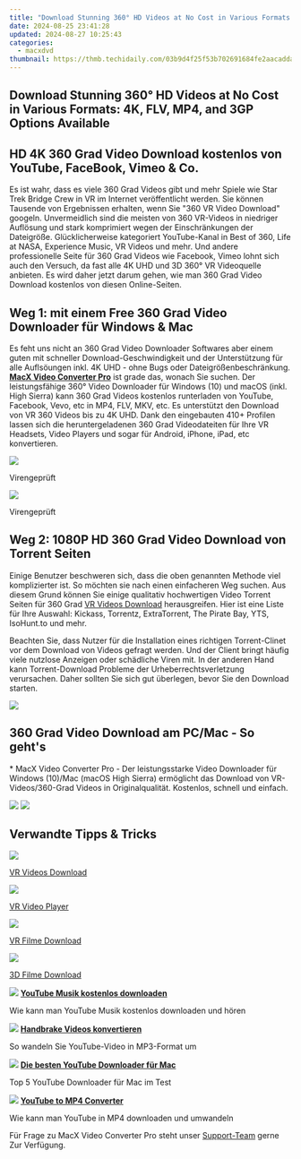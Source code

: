 ```yaml
---
title: "Download Stunning 360° HD Videos at No Cost in Various Formats: 4K, FLV, MP4, and 3GP Options Available"
date: 2024-08-25 23:41:28
updated: 2024-08-27 10:25:43
categories:
  - macxdvd
thumbnail: https://thmb.techidaily.com/03b9d4f25f53b702691684fe2aacadda124f8e51ce8909742113d79362ddfedd.jpg
---
```


## Download Stunning 360° HD Videos at No Cost in Various Formats: 4K, FLV, MP4, and 3GP Options Available

## HD 4K 360 Grad Video Download kostenlos von YouTube, FaceBook, Vimeo & Co.

Es ist wahr, dass es viele 360 Grad Videos gibt und mehr Spiele wie Star Trek Bridge Crew in VR im Internet veröffentlicht werden. Sie können Tausende von Ergebnissen erhalten, wenn Sie "360 VR Video Download" googeln. Unvermeidlich sind die meisten von 360 VR-Videos in niedriger Auflösung und stark komprimiert wegen der Einschränkungen der Dateigröße. Glücklicherweise kategoriert YouTube-Kanal in Best of 360, Life at NASA, Experience Music, VR Videos und mehr. Und andere professionelle Seite für 360 Grad Videos wie Facebook, Vimeo lohnt sich auch den Versuch, da fast alle 4K UHD und 3D 360° VR Videoquelle anbieten. Es wird daher jetzt darum gehen, wie man 360 Grad Video Download kostenlos von diesen Online-Seiten. 



## Weg 1: mit einem Free 360 Grad Video Downloader für Windows & Mac

Es feht uns nicht an 360 Grad Video Downloader Softwares aber einem guten mit schneller Download-Geschwindigkeit und der Unterstützung für alle Auflsöungen inkl. 4K UHD - ohne Bugs oder Dateigrößenbeschränkung. [**MacX Video Converter Pro**](https://tools.techidaily.com/macxdvd/products/) ist grade das, wonach Sie suchen. Der leistungsfähige 360° Video Downloader für Windows (10) und macOS (inkl. High Sierra) kann 360 Grad Videos kostenlos runterladen von YouTube, Facebook, Vevo, etc in MP4, FLV, MKV, etc. Es unterstützt den Download von VR 360 Videos bis zu 4K UHD. Dank den eingebauten 410+ Profilen lassen sich die heruntergeladenen 360 Grad Videodateiten für Ihre VR Headsets, Video Players und sogar für Android, iPhone, iPad, etc konvertieren. 

[![](https://www.macxdvd.com/tutorial-de/howto_image/free_down_win_de_2.png)](https://tools.techidaily.com/macxdvd/products/) 

Virengeprüft

[![](https://www.macxdvd.com/tutorial-de/howto_image/free_down_de_2.png)](https://tools.techidaily.com/macxdvd/products/) 

Virengeprüft



## Weg 2: 1080P HD 360 Grad Video Download von Torrent Seiten

Einige Benutzer beschweren sich, dass die oben genannten Methode viel komplizierter ist. So möchten sie nach einen einfacheren Weg suchen. Aus diesem Grund können Sie einige qualitativ hochwertigen Video Torrent Seiten für 360 Grad [VR Videos Download](https://tools.techidaily.com/macxdvd/products/) herausgreifen. Hier ist eine Liste für Ihre Auswahl: Kickass, Torrentz, ExtraTorrent, The Pirate Bay, YTS, IsoHunt.to und mehr. 

Beachten Sie, dass Nutzer für die Installation eines richtigen Torrent-Clinet vor dem Download von Videos gefragt werden. Und der Client bringt häufig viele nutzlose Anzeigen oder schädliche Viren mit. In der anderen Hand kann Torrent-Download Probleme der Urheberrechtsverletzung verursachen. Daher sollten Sie sich gut überlegen, bevor Sie den Download starten. 



![](https://www.macxdvd.com/tutorial-de/howto_image/bluray.png) 

## 360 Grad Video Download am PC/Mac - So geht's

\* MacX Video Converter Pro - Der leistungsstarke Video Downloader für Windows (10)/Mac (macOS High Sierra) ermöglicht das Download von VR-Videos/360-Grad Videos in Originalqualität. Kostenlos, schnell und einfach.  

[![](https://www.macxdvd.com/tutorial-de/howto_image/winx-de.png)](https://tools.techidaily.com/macxdvd/products/) [![](https://www.macxdvd.com/tutorial-de/howto_image/macx-de.png)](https://tools.techidaily.com/macxdvd/products/) 



## Verwandte Tipps & Tricks

![](https://www.macxdvd.com/tutorial-de/howto_image/youtube1.jpg) 

[VR Videos Download](https://tools.techidaily.com/macxdvd/products/)

![](https://www.macxdvd.com/tutorial-de/howto_image/youtube2.jpg) 

[VR Video Player](https://tools.techidaily.com/macxdvd/products/) 

![](https://www.macxdvd.com/tutorial-de/howto_image/youtube3.jpg) 

[VR Filme Download](https://tools.techidaily.com/macxdvd/products/)

![](https://www.macxdvd.com/tutorial-de/howto_image/youtube4.jpg) 

[3D Filme Download](https://tools.techidaily.com/macxdvd/products/)

![](https://www.macxdvd.com/tutorial-de/../seoimage/link_icon_blue.png) **[YouTube Musik kostenlos downloaden](https://tools.techidaily.com/macxdvd/products/)** 

Wie kann man YouTube Musik kostenlos downloaden und hören

![](https://www.macxdvd.com/tutorial-de/../seoimage/link_icon_blue.png) **[Handbrake Videos konvertieren](https://tools.techidaily.com/macxdvd/products/)** 

So wandeln Sie YouTube-Video in MP3-Format um

![](https://www.macxdvd.com/tutorial-de/../seoimage/link_icon_blue.png) **[Die besten YouTube Downloader für Mac](https://tools.techidaily.com/macxdvd/products/)** 

Top 5 YouTube Downloader für Mac im Test

![](https://www.macxdvd.com/tutorial-de/../seoimage/link_icon_blue.png) **[YouTube to MP4 Converter](https://tools.techidaily.com/macxdvd/products/)** 

Wie kann man YouTube in MP4 downloaden und umwandeln



Für Frage zu MacX Video Converter Pro steht unser [Support-Team](https://tools.techidaily.com/macxdvd/products/) gerne Zur Verfügung.

<ins class="adsbygoogle"
     style="display:block"
     data-ad-format="autorelaxed"
     data-ad-client="ca-pub-7571918770474297"
     data-ad-slot="1223367746"></ins>



<ins class="adsbygoogle"
     style="display:block"
     data-ad-client="ca-pub-7571918770474297"
     data-ad-slot="8358498916"
     data-ad-format="auto"
     data-full-width-responsive="true"></ins>

